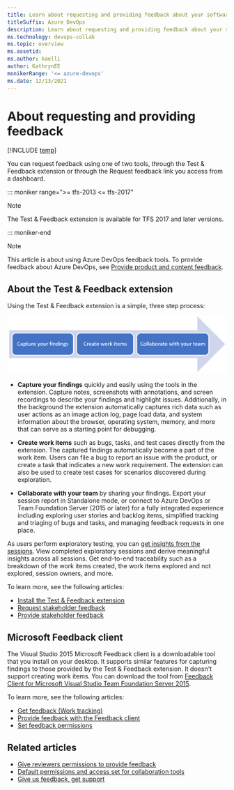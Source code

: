 ```yaml
---
title: Learn about requesting and providing feedback about your software applications
titleSuffix: Azure DevOps 
description: Learn about requesting and providing feedback about your software applications in Azure DevOps 
ms.technology: devops-collab
ms.topic: overview
ms.assetid:  
ms.author: kaelli
author: KathrynEE 
monikerRange: '<= azure-devops'
ms.date: 12/13/2021
---
```


# About requesting and providing feedback 
 
[!INCLUDE [temp](../../includes/version-vsts-tfs-all-versions.md)]

You can request feedback using one of two tools, through the Test & Feedback extension or through the Request feedback link you access from a dashboard. 

::: moniker range=">= tfs-2013 <= tfs-2017"  
> [!NOTE]  
> The Test & Feedback extension is available for TFS 2017 and later versions. 

::: moniker-end  

 
> [!NOTE]  
This article is about using Azure DevOps feedback tools. To provide feedback about Azure DevOps, see [Provide product and content feedback](../../user-guide/provide-feedback.md?bc=%252fazure%252fdevops%252fproject%252ffeedback%252fbreadcrumb%252ftoc.json&toc=%252fazure%252fdevops%252fproject%252ffeedback%252ftoc.json). 

## About the Test & Feedback extension

Using the Test & Feedback extension is a simple, three step process:

![Schematic showing process steps Capture, Create, Collaborate](../../test/media/perform-exploratory-tests/getstarted-05.png)
 
* **Capture your findings** quickly and easily using the tools in the extension. 
  Capture notes, screenshots with annotations, and screen recordings 
  to describe your findings and highlight issues. Additionally, in 
  the background the extension automatically captures rich data such
  as user actions as an image action log, page load data,
  and system information about the browser, operating system, memory,
  and more that can serve as a starting point for debugging. 

* **Create work items** such as bugs, tasks, and test cases directly from 
  the extension. The captured findings automatically become a part of the work item. 
  Users can file a bug to report an issue with the product, or create a task that
  indicates a new work requirement. The extension can also be used to 
  create test cases for scenarios discovered during exploration. 

* **Collaborate with your team** by sharing your findings. 
  Export your session report in Standalone mode, or connect to Azure DevOps or
  Team Foundation Server (2015 or later) for a fully integrated experience
  including exploring user stories and backlog items, simplified tracking and triaging of 
  bugs and tasks, and managing feedback requests in one place.

As users perform exploratory testing, you can
[get insights from the sessions](../../test/insights-exploratory-testing.md). View completed exploratory sessions and derive meaningful
insights across all sessions. Get end-to-end traceability such as a breakdown 
of the work items created, the work items explored and not explored, session owners,
and more.
  
To learn more, see the following articles:  

- [Install the Test & Feedback extension](../../test/request-stakeholder-feedback.md?toc=/azure/devops/project/toc.json&bc=/azure/devops/project/breadcrumb/toc.json)
- [Request stakeholder feedback](../../test/request-stakeholder-feedback.md?toc=/azure/devops/project/toc.json&bc=/azure/devops/project/breadcrumb/toc.json)
- [Provide stakeholder feedback](../../test/provide-stakeholder-feedback.md?toc=/azure/devops/project/toc.json&bc=/azure/devops/project/breadcrumb/toc.json)  


## Microsoft Feedback client 

The Visual Studio 2015 Microsoft Feedback client is a downloadable tool that you install on your desktop. It supports similar features for capturing findings to those provided by the Test & Feedback extension. It doesn't support creating work items. You can download the tool from [Feedback Client for Microsoft Visual Studio Team Foundation Server 2015](https://www.microsoft.com/download/details.aspx?id=48142).
  
To learn more, see the following articles:  

- [Get feedback (Work tracking)](get-feedback.md) 
- [Provide feedback with the Feedback client](give-feedback.md )  
- [Set feedback permissions](give-permissions-feedback.md)  

## Related articles

- [Give reviewers permissions to provide feedback](give-permissions-feedback.md)
- [Default permissions and access set for collaboration tools](../wiki/wiki-readme-permissions.md?toc=/azure/devops/project/feedback/toc.json&bc=/azure/devops/notifications/project/feedback/toc.json) 
- [Give us feedback, get support](../../user-guide/provide-feedback.md?toc=/azure/devops/project/feedback/toc.json&bc=/azure/devops/project/feedback/breadcrumb/toc.json) 
